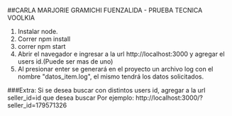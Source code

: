 ##CARLA MARJORIE GRAMICHI FUENZALIDA - PRUEBA TECNICA VOOLKIA

1. Instalar node.
2. Correr npm install
3. correr npm start
4. Abrir el navegador e ingresar a la url http://localhost:3000 y agregar el users id.(Puede ser mas de uno)
5. Al presionar enter se generará en el proyecto un archivo log con el nombre "datos_item.log", el mismo tendrá los datos solicitados.


###Extra: Si se desea buscar con distintos users id, agregar a la url seller_id=id que desea buscar
Por ejemplo: http://localhost:3000/?seller_id=179571326